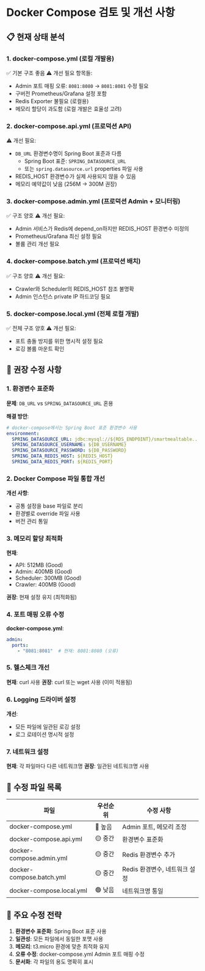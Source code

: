 # Docker Compose 검토 및 개선 사항

## 📋 현재 상태 분석

### 1. **docker-compose.yml** (로컬 개발용)
✅ 기본 구조 좋음
⚠️ 개선 필요 항목들:
- Admin 포트 매핑 오류: `8081:8080` → `8081:8081` 수정 필요
- 구버전 Prometheus/Grafana 설정 포함
- Redis Exporter 불필요 (로컬용)
- 메모리 할당이 과도함 (로컬 개발은 효율성 고려)

### 2. **docker-compose.api.yml** (프로덕션 API)
⚠️ 개선 필요:
- `DB_URL` 환경변수명이 Spring Boot 표준과 다름
  - Spring Boot 표준: `SPRING_DATASOURCE_URL`
  - 또는 `spring.datasource.url` properties 파일 사용
- REDIS_HOST 환경변수가 실제 사용되지 않을 수 있음
- 메모리 예약값이 낮음 (256M → 300M 권장)

### 3. **docker-compose.admin.yml** (프로덕션 Admin + 모니터링)
✅ 구조 양호
⚠️ 개선 필요:
- Admin 서비스가 Redis에 depend_on하지만 REDIS_HOST 환경변수 미정의
- Prometheus/Grafana 최신 설정 필요
- 볼륨 관리 개선 필요

### 4. **docker-compose.batch.yml** (프로덕션 배치)
✅ 구조 양호
⚠️ 개선 필요:
- Crawler와 Scheduler의 REDIS_HOST 참조 불명확
- Admin 인스턴스 private IP 하드코딩 필요

### 5. **docker-compose.local.yml** (전체 로컬 개발)
✅ 전체 구조 양호
⚠️ 개선 필요:
- 포트 충돌 방지를 위한 명시적 설정 필요
- 로깅 볼륨 마운트 확인

## 🔧 권장 수정 사항

### 1. 환경변수 표준화
**문제**: `DB_URL` vs `SPRING_DATASOURCE_URL` 혼용

**해결 방안**:
```yaml
# docker-compose에서는 Spring Boot 표준 환경변수 사용
environment:
  SPRING_DATASOURCE_URL: jdbc:mysql://${RDS_ENDPOINT}/smartmealtable...
  SPRING_DATASOURCE_USERNAME: ${DB_USERNAME}
  SPRING_DATASOURCE_PASSWORD: ${DB_PASSWORD}
  SPRING_DATA_REDIS_HOST: ${REDIS_HOST}
  SPRING_DATA_REDIS_PORT: ${REDIS_PORT}
```

### 2. Docker Compose 파일 통합 개선
**개선 사항**:
- 공통 설정을 base 파일로 분리
- 환경별로 override 파일 사용
- 버전 관리 통일

### 3. 메모리 할당 최적화
**현재**:
- API: 512MB (Good)
- Admin: 400MB (Good)
- Scheduler: 300MB (Good)
- Crawler: 400MB (Good)

**권장**: 현재 설정 유지 (최적화됨)

### 4. 포트 매핑 오류 수정
**docker-compose.yml**:
```yaml
admin:
  ports:
    - "8081:8081"  # 현재: 8081:8080 (오류)
```

### 5. 헬스체크 개선
**현재**: curl 사용
**권장**: curl 또는 wget 사용 (이미 적용됨)

### 6. Logging 드라이버 설정
**개선**:
- 모든 파일에 일관된 로깅 설정
- 로그 로테이션 명시적 설정

### 7. 네트워크 설정
**현재**: 각 파일마다 다른 네트워크명
**권장**: 일관된 네트워크명 사용

## 📝 수정 파일 목록

| 파일 | 우선순위 | 수정 사항 |
|------|---------|---------|
| docker-compose.yml | 🔴 높음 | Admin 포트, 메모리 조정 |
| docker-compose.api.yml | 🟡 중간 | 환경변수 표준화 |
| docker-compose.admin.yml | 🟡 중간 | Redis 환경변수 추가 |
| docker-compose.batch.yml | 🟡 중간 | Redis 환경변수, 네트워크 설정 |
| docker-compose.local.yml | 🟢 낮음 | 네트워크명 통일 |

## 🎯 주요 수정 전략

1. **환경변수 표준화**: Spring Boot 표준 사용
2. **일관성**: 모든 파일에서 동일한 포맷 사용
3. **메모리**: t3.micro 환경에 맞춘 최적화 유지
4. **오류 수정**: docker-compose.yml Admin 포트 매핑 수정
5. **문서화**: 각 파일의 용도 명확히 표시

